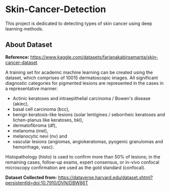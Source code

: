 # Skin-Cancer-Detection
This project is dedicated to detecting types of skin cancer using deep learning methods.

## About Dataset
**Reference:** https://www.kaggle.com/datasets/farjanakabirsamanta/skin-cancer-dataset

A training set for academic machine learning can be created using the dataset, which comprises of 10015 dermatoscopic images. All significant diagnostic categories for pigmented lesions are represented in the cases in a representative manner:

- Actinic keratoses and intraepithelial carcinoma / Bowen's disease (akiec),
- basal cell carcinoma (bcc),
- benign keratosis-like lesions (solar lentigines / seborrheic keratoses and lichen-planus like keratoses, bkl),
- dermatofibroma (df),
- melanoma (mel),
- melanocytic nevi (nv) and
- vascular lesions (angiomas, angiokeratomas, pyogenic granulomas and hemorrhage, vasc).

Histopathology (histo) is used to confirm more than 50% of lesions; in the remaining cases, follow-up exams, expert consensus, or in-vivo confocal microscopy confirmation are used as the gold standard (confocal).

**Dataset Collected from:**
https://dataverse.harvard.edu/dataset.xhtml?persistentId=doi:10.7910/DVN/DBW86T
